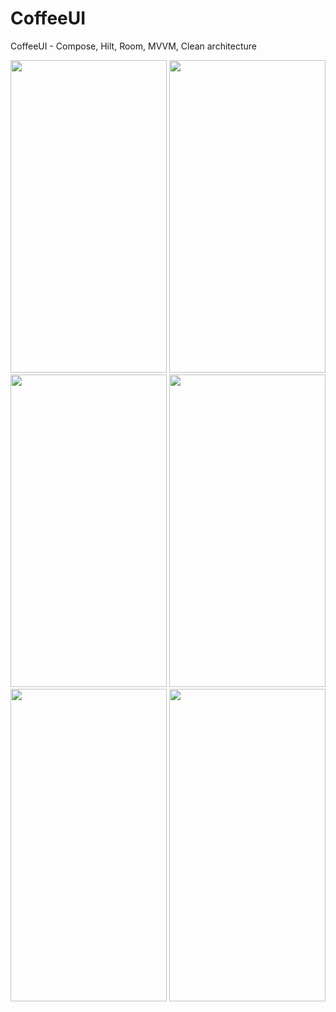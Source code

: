 # CoffeeUI
CoffeeUI - Compose, Hilt, Room, MVVM, Clean architecture


<img src="https://github.com/njm181/CoffeeUI/assets/42520564/44ab7834-af92-44b2-87e6-8b0f27246c9f" width="250" height="500">
<img src="https://github.com/njm181/CoffeeUI/assets/42520564/b05b2a3e-4e3d-4a84-b942-234747f76237" width="250" height="500">
<img src="https://github.com/njm181/CoffeeUI/assets/42520564/0a5fc947-e1a4-4e0f-953e-10e53c70a4b0" width="250" height="500">
<img src="https://github.com/njm181/CoffeeUI/assets/42520564/c1388b20-a02b-4ad5-9efb-d26c8e8578a4" width="250" height="500">
<img src="https://github.com/njm181/CoffeeUI/assets/42520564/10832036-71ff-4c6b-b753-07991f108f32" width="250" height="500">
<img src="https://github.com/njm181/CoffeeUI/assets/42520564/17ea167d-19a7-4bdb-bffb-57f4e6e99205" width="250" height="500">




